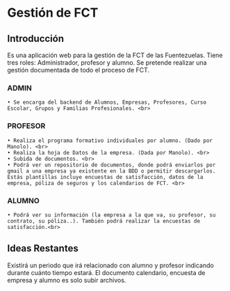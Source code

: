 # Gestión de FCT
## Introducción
Es una aplicación web para la gestión de la FCT de las Fuentezuelas. Tiene tres roles: Administrador, profesor y alumno. Se pretende realizar una gestión documentada de todo el proceso de FCT. 
### ADMIN
    • Se encarga del backend de Alumnos, Empresas, Profesores, Curso Escolar, Grupos y Familias Profesionales. <br>
### PROFESOR
    • Realiza el programa formativo individuales por alumno. (Dado por Manolo). <br>
    • Realiza la hoja de Datos de la empresa. (Dada por Manolo). <br>
    • Subida de documentos. <br>
    • Podrá ver un repositorio de documentos, donde podrá enviarlos por gmail a una empresa ya existente en la BDD o permitir descargarlos. Estás plantillas incluye encuestas de satisfacción, datos de la empresa, póliza de seguros y los calendarios de FCT. <br>
### ALUMNO
    • Podrá ver su información (la empresa a la que va, su profesor, su contrato, su póliza..). También podrá realizar la encuestas de satisfacción.<br>

## Ideas Restantes
Existirá un periodo que irá relacionado con alumno y profesor indicando durante cuánto tiempo estará. 
El documento calendario, encuesta de empresa y alumno es solo subir archivos.
